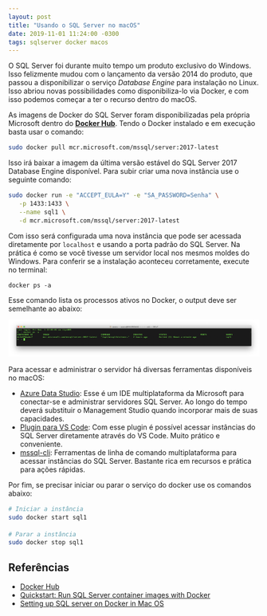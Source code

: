 ```yaml
---
layout: post
title: "Usando o SQL Server no macOS"
date: 2019-11-01 11:24:00 -0300
tags: sqlserver docker macos
---
```


O SQL Server foi durante muito tempo um produto exclusivo do Windows. Isso felizmente mudou com o lançamento da versão 2014 do produto, que passou a disponibilizar o serviço _Database Engine_ para instalação no Linux. Isso abriou novas possibilidades como disponibiliza-lo via Docker, e com isso podemos começar a ter o recurso dentro do macOS.

As imagens de Docker do SQL Server foram disponibilizadas pela própria Microsoft dentro do [**Docker Hub**](https://hub.docker.com/_/microsoft-mssql-server). Tendo o Docker instalado e em execução basta usar o comando:

```bash
sudo docker pull mcr.microsoft.com/mssql/server:2017-latest
``` 

Isso irá baixar a imagem da última versão estável do SQL Server 2017 Database Engine disponível. Para subir criar uma nova instância use o seguinte comando:

```bash
sudo docker run -e "ACCEPT_EULA=Y" -e "SA_PASSWORD=Senha" \
   -p 1433:1433 \
   --name sql1 \
   -d mcr.microsoft.com/mssql/server:2017-latest
```

Com isso será configurada uma nova instância que pode ser acessada diretamente por `localhost` e usando a porta padrão do SQL Server. Na prática é como se você tivesse um servidor local nos mesmos moldes do Windows. Para conferir se a instalação aconteceu corretamente, execute no terminal:

```
docker ps -a
```

Esse comando lista os processos ativos no Docker, o output deve ser semelhante ao abaixo:

![](/assets/images/docker-sql01.png)

Para acessar e administrar o servidor há diversas ferramentas disponíveis no macOS:

* [Azure Data Studio](https://docs.microsoft.com/en-us/sql/azure-data-studio/download?view=sql-server-ver15): Esse é um IDE multiplataforma da Microsoft para conectar-se e administrar servidores SQL Server. Ao longo do tempo deverá substituir o Management Studio quando incorporar mais de suas capacidades.
* [Plugin para VS Code](https://marketplace.visualstudio.com/items?itemName=ms-mssql.mssql): Com esse plugin é possível acessar instâncias do SQL Server diretamente através do VS Code. Muito prático e conveniente.
* [mssql-cli](https://docs.microsoft.com/en-us/sql/tools/mssql-cli?view=sql-server-ver15): Ferramentas de linha de comando multiplataforma para acessar instâncias do SQL Server. Bastante rica em recursos e prática para ações rápidas.

Por fim, se precisar iniciar ou parar o serviço do docker use os comandos abaixo:

```bash
# Iniciar a instância
sudo docker start sql1

# Parar a instância
sudo docker stop sql1
```

## Referências

* [Docker Hub](https://hub.docker.com/_/microsoft-mssql-server)
* [Quickstart: Run SQL Server container images with Docker](https://docs.microsoft.com/en-us/sql/linux/quickstart-install-connect-docker?view=sql-server-linux-2017&pivots=cs1-bash)
* [Setting up SQL server on Docker in Mac OS](https://getadigital.com/blog/setting-up-sql-server-on-docker-in-mac-os/)
